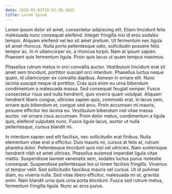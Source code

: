 ```yaml
---
date: 2019-03-02T15:52:30.165Z
title: Lorem Ipsum
---
```


Lorem ipsum dolor sit amet, consectetur adipiscing elit. Etiam tincidunt felis malesuada nunc consequat eleifend. Integer fringilla nisi id eros sodales tempor. Aliquam eleifend vel leo sit amet pretium. Ut fermentum nec ligula sit amet rhoncus. Nulla porta pellentesque odio, sollicitudin posuere felis tempor ac. In in ullamcorper ex, a rhoncus turpis. Nam at ipsum sapien. Praesent quis fermentum ligula. Proin quis lacus ut quam tempus maximus.

Phasellus rutrum metus in orci convallis auctor. Vestibulum tincidunt erat sit amet sem tincidunt, porttitor suscipit orci interdum. Phasellus luctus neque quam, id ullamcorper ex convallis dapibus. Aenean in ornare elit. Nunc lacinia suscipit neque id porttitor. Cras quis enim eu urna bibendum condimentum a malesuada massa. Sed consequat feugiat semper. Fusce consectetur risus sed nulla hendrerit, quis viverra quam volutpat. Aliquam hendrerit libero congue, ultricies sapien quis, commodo erat. In lacus sem, ornare quis bibendum et, congue sed arcu. Proin accumsan mi mauris, posuere efficitur leo lacinia eu. Vestibulum bibendum nisl vitae massa auctor, vel ornare risus accumsan. Proin dolor metus, condimentum a ligula quis, eleifend vulputate nunc. Fusce ligula lacus, auctor ut nulla pellentesque, cursus blandit mi.

In interdum sapien sed elit facilisis, nec sollicitudin erat finibus. Nulla elementum vitae erat a efficitur. Duis mauris mi, cursus at felis at, rutrum pharetra dolor. Pellentesque tincidunt quis nisl vel ultricies. Nam scelerisque hendrerit nibh sit amet ultrices. Phasellus euismod imperdiet ligula vitae mattis. Suspendisse laoreet venenatis sem, sodales luctus purus molestie consequat. Suspendisse pellentesque leo ut lorem facilisis fringilla. Vivamus ut tempor velit. Sed sollicitudin faucibus mauris vel cursus. Ut id pulvinar diam, eu viverra nulla. Sed vitae libero efficitur, malesuada mi ut, gravida enim. Nam blandit urna quis urna porta tincidunt. Fusce sed rutrum metus, fermentum fringilla ligula. Nunc ac eros purus.
